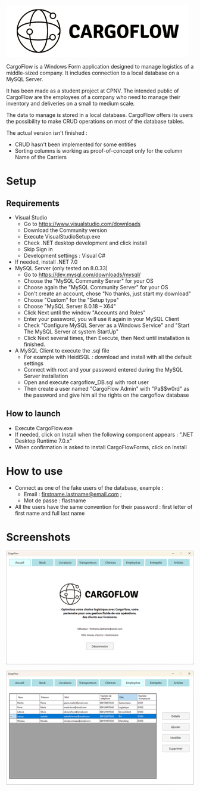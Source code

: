 ![CargoFlow Logo](./assets/img/cargoflow_01_white_small.png)

CargoFlow is a Windows Form application designed to manage logistics of a middle-sized company. It includes connection to a local database on a MySQL Server.

It has been made as a student project at CPNV. The intended public of CargoFlow are the employees of a company who need to manage their inventory and deliveries on a small to medium scale.

The data to manage is stored in a local database. CargoFlow offers its users the possibility to make CRUD operations on most of the database tables.

The actual version isn't finished :
- CRUD hasn't been implemented for some entities
- Sorting columns is working as proof-of-concept only for the column Name of the Carriers

# Setup
## Requirements
- Visual Studio
	- Go to https://www.visualstudio.com/downloads
	- Download the Community version
	- Execute VisualStudioSetup.exe
	- Check .NET desktop development and click install
	- Skip Sign in
	- Development settings : Visual C#
- If needed, install .NET 7.0
- MySQL Server (only tested on 8.0.33)
	- Go to https://dev.mysql.com/downloads/mysql/
	- Choose the "MySQL Community Server" for your OS
	- Choose again the "MySQL Community Server" for your OS
	- Don't create an account, chose "No thanks, just start my download"
	- Choose "Custom" for the "Setup type"
	- Choose "MySQL Server 8.0.18 – X64"
	- Click Next until the window "Accounts and Roles"
	- Enter your password, you will use it again in your MySQL Client
	- Check "Configure MySQL Server as a Windows Service" and "Start The MySQL Server at system StartUp"
	- Click Next several times, then Execute, then Next until installation is finished.
- A MySQL Client to execute the .sql file
	- For example with HeidiSQL : download and install with all the default settings
	- Connect with root and your password entered during the MySQL Server installation
	- Open and execute cargoflow_DB.sql with root user
	- Then create a user named "CargoFlow Admin" with "Pa$$w0rd" as the password and give him all the rights on the cargoflow database	

## How to launch
- Execute CargoFlow.exe
- If needed, click on Install when the following component appears : ".NET Desktop Runtime 7.0.x"
- When confirmation is asked to install CargoFlowForms, click on Install

# How to use
- Connect as one of the fake users of the database, example :
	- Email : firstname.lastname@email.com ;
	- Mot de passe : flastname
- All the users have the same convention for their password : first letter of first name and full last name 

# Screenshots
![CargoFlow Logo](./assets/img/screenshot_home_tab.png)

![CargoFlow Logo](./assets/img/screenshot_employees_tab.png)

